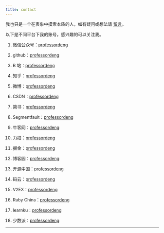 ```yaml
---
title: contact
---
```


我也只是一个在表象中摸索本质的人，如有疑问或想法请 [留言](https://github.com/professordeng/professordeng.github.io/issues/new)。

以下是不同平台下我的账号，感兴趣的可以关注我。

1. 微信公众号：[professordeng](/img/gzh.jpg)

2. github：[professordeng](https://github.com/professordeng)

3. B 站：[professordeng](https://space.bilibili.com/491275843)

4. 知乎：[professordeng](https://www.zhihu.com/people/professordeng)

5. 微博：[professordeng](https://weibo.com/codeng)

6. CSDN：[professordeng](https://blog.csdn.net/professordeng)

7. 简书：[professordeng](https://www.jianshu.com/u/457d7b6a84ec)

8. Segmentfault：[professordeng](https://segmentfault.com/u/professordeng)

9. 牛客网：[professordeng](https://www.nowcoder.com/profile/818052875)

10. 力扣：[professordeng](https://leetcode-cn.com/u/professordeng/)

11. 掘金：[professordeng](https://juejin.im/user/5e7b10c0e51d4526ed66dcc7)

12. 博客园：[professordeng](https://www.cnblogs.com/professordeng)

13. 开源中国：[professordeng](https://my.oschina.net/professordeng)

14. 码云：[professordeng](https://gitee.com/professordeng)

15. V2EX：[professordeng](https://www.v2ex.com/member/professordeng)

16. Ruby China：[professordeng](https://ruby-china.org/professordeng)

17. learnku：[professordeng](https://learnku.com/users/59794)

18. 少数派：[professordeng](https://sspai.com/u/professordeng)


---

<audio autoplay="autoplay" loop="loop"> <source src="http://music.163.com/song/media/outer/url?id=864711417.mp3" type="audio/mpeg"> </audio>

